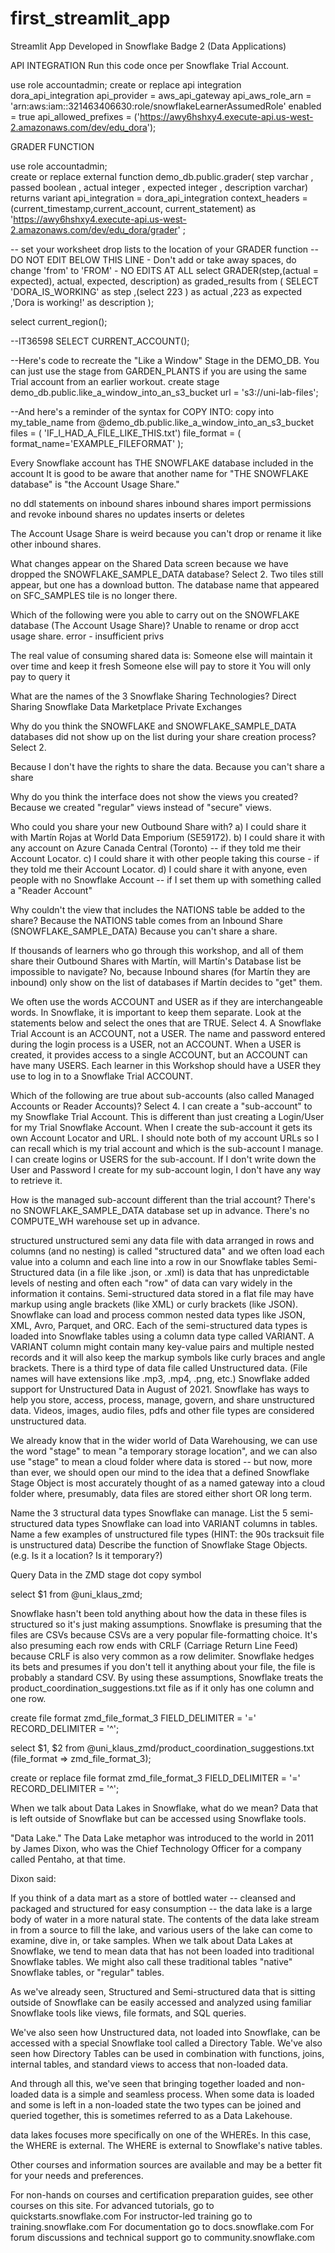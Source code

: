 # first_streamlit_app
Streamlit App Developed in Snowflake Badge 2 (Data Applications)

API INTEGRATION
Run this code once per Snowflake Trial Account.

use role accountadmin;
create or replace api integration dora_api_integration
api_provider = aws_api_gateway
api_aws_role_arn = 'arn:aws:iam::321463406630:role/snowflakeLearnerAssumedRole'
enabled = true
api_allowed_prefixes = ('https://awy6hshxy4.execute-api.us-west-2.amazonaws.com/dev/edu_dora');


GRADER FUNCTION

use role accountadmin;  
create or replace external function demo_db.public.grader(
      step varchar
    , passed boolean
    , actual integer
    , expected integer
    , description varchar)
returns variant
api_integration = dora_api_integration 
context_headers = (current_timestamp,current_account, current_statement) 
as 'https://awy6hshxy4.execute-api.us-west-2.amazonaws.com/dev/edu_dora/grader'
; 


-- set your worksheet drop lists to the location of your GRADER function
--DO NOT EDIT BELOW THIS LINE - Don't add or take away spaces, do change 'from' to 'FROM' - NO EDITS AT ALL
select GRADER(step,(actual = expected), actual, expected, description) as graded_results from (
SELECT 'DORA_IS_WORKING' as step
 ,(select 223 ) as actual
 ,223 as expected
 ,'Dora is working!' as description
); 



select current_region();

--IT36598
SELECT CURRENT_ACCOUNT();

--Here's code to recreate the "Like a Window" Stage in the DEMO_DB. You can just use the stage from GARDEN_PLANTS if you are using the same Trial account from an earlier workout. 
create stage demo_db.public.like_a_window_into_an_s3_bucket
url = 's3://uni-lab-files';

--And here's a reminder of the syntax for COPY INTO:
copy into my_table_name
from @demo_db.public.like_a_window_into_an_s3_bucket
files = ( 'IF_I_HAD_A_FILE_LIKE_THIS.txt')
file_format = ( format_name='EXAMPLE_FILEFORMAT' );


Every Snowflake account has THE SNOWFLAKE database included in the account
It is good to be aware that another name for "THE SNOWFLAKE database" is "the Account Usage Share." 

no ddl statements on inbound shares
inbound shares import permissions and revoke
inbound shares no updates inserts or deletes

The Account Usage Share is weird because you can't drop or rename it like other inbound shares.

What changes appear on the Shared Data screen because we have dropped the SNOWFLAKE_SAMPLE_DATA database?
Select 2.
Two tiles still appear, but one has a download button.
The database name that appeared on SFC_SAMPLES tile is no longer there.

Which of the following were you able to carry out on the SNOWFLAKE database (The Account Usage Share)?
Unable to rename or drop acct usage share. error - insufficient privs


The real value of consuming shared data is:
Someone else will maintain it over time and keep it fresh
Someone else will pay to store it
You will only pay to query it

What are the names of the 3 Snowflake Sharing Technologies?
Direct Sharing
Snowflake Data Marketplace
Private Exchanges

Why do you think the SNOWFLAKE and SNOWFLAKE_SAMPLE_DATA databases did not show up on the list during your share creation process?
Select 2.

Because I don't have the rights to share the data.
Because you can't share a share


Why do you think the interface does not show the views you created?
Because we created "regular" views instead of "secure" views.


Who could you share your new Outbound Share with?
a) I could share it with Martín Rojas at World Data Emporium (SE59172).
b) I could share it with any account on Azure Canada Central (Toronto) -- if they told me their Account Locator.
c) I could share it with other people taking this course - if they told me their Account Locator.
d) I could share it with anyone, even people with no Snowflake Account -- if I set them up with something called a "Reader Account"


Why couldn't the view that includes the NATIONS table be added to the share?
Because the NATIONS table comes from an Inbound Share (SNOWFLAKE_SAMPLE_DATA)
Because you can't share a share.


If thousands of learners who go through this workshop, and all of them share their Outbound Shares with Martín, will Martín's Database list be impossible to navigate?
No, because Inbound shares (for Martín they are inbound) only show on the list of databases if Martín decides to "get" them.


We often use the words ACCOUNT and USER as if they are interchangeable words. In Snowflake, it is important to keep them separate. Look at the statements below and select the ones that are TRUE.
Select 4.
A Snowflake Trial Account is an ACCOUNT, not a USER.
The name and password entered during the login process is a USER, not an ACCOUNT.
When a USER is created, it provides access to a single ACCOUNT, but an ACCOUNT can have many USERS.
Each learner in this Workshop should have a USER they use to log in to a Snowflake Trial ACCOUNT.


Which of the following are true about sub-accounts (also called Managed Accounts or Reader Accounts)?
Select 4.
I can create a "sub-account" to my Snowflake Trial Account. This is different than just creating a Login/User for my Trial Snowflake Account.
When I create the sub-account it gets its own Account Locator and URL.
I should note both of my account URLs so I can recall which is my trial account and which is the sub-account I manage.
I can create logins or USERS for the sub-account. If I don't write down the User and Password I create for my sub-account login, I don't have any way to retrieve it.



How is the managed sub-account different than the trial account?
There's no SNOWFLAKE_SAMPLE_DATA database set up in advance.
There's no COMPUTE_WH warehouse set up in advance.





structured unstructured semi
any data file with data arranged in rows and columns (and no nesting) is called "structured data" and we often load each value into a column and each line into a row in our Snowflake tables
Semi-Structured data (in a file like .json, or .xml)  is data that has unpredictable levels of nesting and often each "row" of data can vary widely in the information it contains. Semi-structured data stored in a flat file may have markup using angle brackets (like XML) or curly brackets (like JSON). Snowflake can load and process common nested data types like JSON, XML, Avro, Parquet, and ORC. Each of the semi-structured data types is loaded into Snowflake tables using a column data type called VARIANT.  A VARIANT column might contain many key-value pairs and multiple nested records and it will also keep the markup symbols like curly braces and angle brackets. 
There is a third type of data file called Unstructured data. (File names will have extensions like .mp3, .mp4, .png, etc.)  Snowflake added support for Unstructured Data in August of 2021. Snowflake has ways to help you store, access, process, manage, govern, and share unstructured data. Videos, images, audio files, pdfs and other file types are considered unstructured data.



We already know that in the wider world of Data Warehousing, we can use the word "stage" to mean "a temporary storage location", and we can also use "stage" to mean a cloud folder where data is stored -- but now, more than ever, we should open our mind to the idea that a defined Snowflake Stage Object is most accurately thought of as a named gateway into a cloud folder where, presumably, data files are stored either short OR long term. 

Name the 3 structural data types Snowflake can manage.
List the 5 semi-structured data types Snowflake can load into VARIANT columns in tables.
Name a few examples of unstructured file types (HINT: the 90s tracksuit file is unstructured data)
Describe the function of Snowflake Stage Objects. (e.g. Is it a location? Is it temporary?)


 Query Data in the ZMD stage
dot copy symbol

select $1
from @uni_klaus_zmd; 

Snowflake hasn't been told anything about how the data in these files is structured so it's just making assumptions.  Snowflake is presuming that the files are CSVs because CSVs are a very popular file-formatting choice. It's also presuming each row ends with CRLF (Carriage Return Line Feed) because CRLF is also very common as a row delimiter.
Snowflake hedges its bets and presumes if you don't tell it anything about your file, the file is probably a standard CSV.
By using these assumptions, Snowflake treats the product_coordination_suggestions.txt file as if it only has one column and one row. 





create file format zmd_file_format_3
FIELD_DELIMITER = '='
RECORD_DELIMITER = '^'; 

select $1, $2
from @uni_klaus_zmd/product_coordination_suggestions.txt
(file_format => zmd_file_format_3);





create or replace file format zmd_file_format_3
FIELD_DELIMITER = '='
RECORD_DELIMITER = '^'; 


When we talk about Data Lakes in Snowflake, what do we mean?
Data that is left outside of Snowflake but can be accessed using Snowflake tools.



 "Data Lake." The Data Lake metaphor was introduced to the world in 2011 by James Dixon, who was the Chief Technology Officer for a company called Pentaho, at that time.

Dixon said:

If you think of a data mart as a store of bottled water -- cleansed and packaged and structured for easy consumption -- the data lake is a large body of water in a more natural state. The contents of the data lake stream in from a source to fill the lake, and various users of the lake can come to examine, dive in, or take samples.
When we talk about Data Lakes at Snowflake, we tend to mean data that has not been loaded into traditional Snowflake tables. We might also call these traditional tables "native" Snowflake tables, or "regular" tables. 

As we've already seen, Structured and Semi-structured data that is sitting outside of Snowflake can be easily accessed and analyzed using familiar Snowflake tools like views, file formats, and SQL queries. 

We've also seen how Unstructured data, not loaded into Snowflake, can be accessed with a special Snowflake tool called a Directory Table. We've also seen how Directory Tables can be used in combination with functions, joins, internal tables, and standard views to access that non-loaded data. 

And through all this, we've seen that bringing together loaded and non-loaded data is a simple and seamless process.  When some data is loaded and some is left in a non-loaded state the two types can be joined and queried together, this is sometimes referred to as a Data Lakehouse. 



data lakes focuses more specifically on one of the WHEREs. In this case, the WHERE is external. The WHERE is external to Snowflake's native tables. 




Other courses and information sources are available and may be a better fit for your needs and preferences. 

For non-hands on courses and certification preparation guides, see other courses on this site. 
For advanced tutorials, go to quickstarts.snowflake.com 
For instructor-led training go to training.snowflake.com
For documentation go to docs.snowflake.com
For forum discussions and technical support go to community.snowflake.com 
